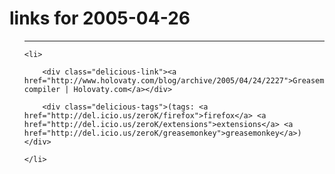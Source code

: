 # links for 2005-04-26

<ul class="delicious">

-------------------------------

	<li>

		<div class="delicious-link"><a href="http://www.holovaty.com/blog/archive/2005/04/24/2227">Greasemonkey compiler | Holovaty.com</a></div>

		<div class="delicious-tags">(tags: <a href="http://del.icio.us/zeroK/firefox">firefox</a> <a href="http://del.icio.us/zeroK/extensions">extensions</a> <a href="http://del.icio.us/zeroK/greasemonkey">greasemonkey</a>)</div>

	</li>

</ul>